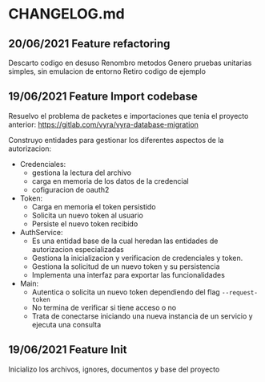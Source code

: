 # CHANGELOG.md

## 20/06/2021 Feature refactoring

Descarto codigo en desuso
Renombro metodos
Genero pruebas unitarias simples, sin emulacion de entorno
Retiro codigo de ejemplo

## 19/06/2021 Feature Import codebase

Resuelvo el problema de packetes e importaciones que tenia el proyecto anterior: https://gitlab.com/vyra/vyra-database-migration

Construyo entidades para gestionar los diferentes aspectos de la autorizacion:

- Credenciales:
    - gestiona la lectura del archivo
    - carga en memoria de los datos de la credencial
    - cofiguracion de oauth2
- Token:
    - Carga en memoria el token persistido
    - Solicita un nuevo token al usuario
    - Persiste el nuevo token recibido
- AuthService:
    - Es una entidad base de la cual heredan las entidades de autorizacion especializadas
    - Gestiona la inicializacion y verificacion de credenciales y token.
    - Gestiona la solicitud de un nuevo token y su persistencia
    - Implementa una interfaz para exportar las funcionalidades
- Main:
    - Autentica o solicita un nuevo token dependiendo del flag ```--request-token```
    - No termina de verificar si tiene acceso o no
    - Trata de conectarse iniciando una nueva instancia de un servicio y ejecuta una consulta

## 19/06/2021 Feature Init

Inicializo los archivos, ignores, documentos y base del proyecto